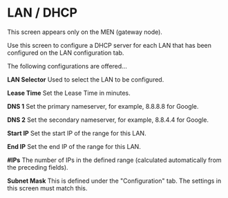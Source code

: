 # LAN / DHCP

This screen appears only on the MEN (gateway node).

Use this screen to configure a DHCP server for each LAN that has been configured on the LAN configuration tab. 

The following configurations are offered...

**LAN Selector**
Used to select the LAN to be configured.

**Lease Time**
Set the Lease Time in minutes.

**DNS 1**
Set the primary nameserver, for example, 8.8.8.8 for Google.

**DNS 2**
Set the secondary nameserver, for example, 8.8.4.4 for Google.

**Start IP**
Set the start IP of the range for this LAN.

**End IP**
Set the end IP of the range for this LAN.

**#IPs**
The number of IPs in the defined range (calculated automatically from the preceding fields).

**Subnet Mask**
This is defined under the "Configuration" tab. The settings in this screen must match this.


